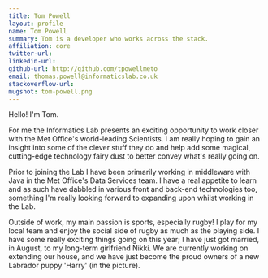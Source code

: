 ```yaml
---
title: Tom Powell
layout: profile
name: Tom Powell
summary: Tom is a developer who works across the stack.
affiliation: core
twitter-url: 
linkedin-url: 
github-url: http://github.com/tpowellmeto
email: thomas.powell@informaticslab.co.uk
stackoverflow-url: 
mugshot: tom-powell.png
---
```


Hello! I'm Tom.

For me the Informatics Lab presents an exciting opportunity to work closer with the Met Office's world-leading Scientists. I am really hoping to gain an insight into some of the clever stuff they do and help add some magical, cutting-edge technology fairy dust to better convey what's really going on.

Prior to joining the Lab I have been primarily working in middleware with Java in the Met Office's Data Services team. I have a real appetite to learn and as such have dabbled in various front and back-end technologies too, something I'm really looking forward to expanding upon whilst working in the Lab.

Outside of work, my main passion is sports, especially rugby! I play for my local team and enjoy the social side of rugby as much as the playing side. I have some really exciting things going on this year; I have just got married, in August, to my long-term girlfriend Nikki. We are currently working on extending our house, and we have just become the proud owners of a new Labrador puppy 'Harry' (in the picture).
